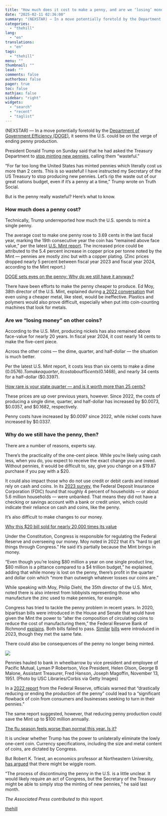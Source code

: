 ```yaml
---
title: "How much does it cost to make a penny, and are we ‘losing’ money on other coins?"
date: "2025-02-11 02:36:00"
summary: "(NEXSTAR) — In a move potentially foretold by the Department of Government Efficiency (DOGE), it seems the U.S. could be on the verge of ending penny production. President Donald Trump on Sunday said that he had asked the Treasury Department to stop minting new pennies, calling them “wasteful.” “For far..."
categories:
  - "thehill"
lang:
  - "en"
translations:
  - "en"
tags:
  - "thehill"
menu: ""
thumbnail: ""
lead: ""
comments: false
authorbox: false
pager: true
toc: false
mathjax: false
sidebar: "right"
widgets:
  - "search"
  - "recent"
  - "taglist"
---
```


(NEXSTAR) — In a move potentially foretold by the [Department of Government Efficiency (DOGE)](https://thehill.com/homenews/4988711-what-is-doge-the-new-department-musk-and-ramaswamy-will-lead-under-the-trump-administration/), it seems the U.S. could be on the verge of ending penny production.

President Donald Trump on Sunday said that he had asked the Treasury Department to [stop minting new pennies](https://thehill.com/homenews/administration/5135530-trump-directs-treasury-to-stop-making-pennies/), calling them “wasteful.”

“For far too long the United States has minted pennies which literally cost us more than 2 cents. This is so wasteful! I have instructed my Secretary of the US Treasury to stop producing new pennies. Let’s rip the waste out of our great nations budget, even if it’s a penny at a time,” Trump wrote on Truth Social.

But is the penny really wasteful? Here’s what to know.

### How much does a penny cost?

Technically, Trump underreported how much the U.S. spends to mint a single penny.

The average cost to make one penny rose to 3.69 cents in the last fiscal year, marking the 19th consecutive year the coin has “remained above face value,” per the latest [U.S. Mint report](https://www.usmint.gov/content/dam/usmint/reports/2024-annual-report.pdf). The increased price could be attributed to the 5.4 percent increase in copper price per tonne noted by the Mint — pennies are mostly zinc but with a copper plating. (Zinc prices dropped nearly 5 percent between fiscal year 2023 and fiscal year 2024, according to the Mint report.)


[DOGE sets eyes on the penny: Why do we still have it anyway?](https://thehill.com/homenews/nexstar_media_wire/5102799-doge-may-target-the-penny-why-do-we-still-have-it-anyway/?ipid=promo-link-block1) 

There have been efforts to make the penny cheaper to produce. Ed Moy, 38th director of the U.S. Mint, explained during [a 2022 conversation](https://www.abc4.com/business/press-releases/cision/20221110DC32909/2-former-united-states-mint-directors-on-why-the-penny-is-still-made/) that even using a cheaper metal, like steel, would be ineffective. Plastics and polymers would also prove difficult, especially when put into coin-counting machines that look for metals.

### Are we “losing money” on other coins?

According to the U.S. Mint, producing nickels has also remained above face-value for nearly 20 years. In fiscal year 2024, it cost nearly 14 cents to make the five-cent piece.

Across the other coins — the dime, quarter, and half-dollar — the situation is much better.

Per the latest U.S. Mint report, it costs less than six cents to make a dime ($0.0576). To make a quarter, it cost about 15 cents ($0.1468), and nearly 34 cents for a half-dollar ($0.3397).

[How rare is your state quarter — and is it worth more than 25 cents?](https://thehill.com/homenews/nexstar_media_wire/4562515-how-rare-is-your-state-quarter-and-is-it-worth-more-than-25-cents/?ipid=promo-link-block2) 

These prices are up over previous years, however. Since 2022, the costs of producing a single dime, quarter, and half-dollar has increased by $0.0073, $0.0357, and $0.1682, respectively.

Penny costs have increased by $0.0097 since 2022, while nickel costs have increased by $0.0337.

### Why do we still have the penny, then?

There are a number of reasons, experts say.

There’s the practicality of the one-cent piece. While you’re likely using cash less, when you do, you expect to receive the exact change you are owed. Without pennies, it would be difficult to, say, give you change on a $19.87 purchase if you pay with a $20.

It could also impact those who do not use credit or debit cards and instead rely on cash and coins. In its [2023 survey](https://www.fdic.gov/household-survey), the Federal Deposit Insurance Corporation (FDIC) found that roughly 4 percent of households — or about 5.6 million households — were unbanked. That means they did not have a checking or savings account with a bank or credit union, which could indicate their reliance on cash and coins, like the penny.

It’s also difficult to make changes to our money.

[Why this $20 bill sold for nearly 20,000 times its value](https://thehill.com/homenews/nexstar_media_wire/4353792-why-this-20-bill-sold-for-nearly-20000-times-its-value/?ipid=promo-link-block3) 

Under the Constitution, Congress is responsible for regulating the Federal Reserve and overseeing our money. Moy noted in 2022 that it’s “hard to get things through Congress.” He said it’s partially because the Mint brings in money.

“Even though you’re losing $80 million a year on one single product line, $80 million is a pittance compared to a $4 trillion budget,” he explained, adding that while money is lost on the penny, there’s profit in the quarter and dollar coin which “more than outweigh whatever losses our coins are.”

While speaking with Moy, Philip Diehl, the 35th director of the U.S. Mint, noted there is also interest from lobbyists representing those who manufacture the zinc used to make pennies, for example.

Congress has tried to tackle the penny problem in recent years. In 2020, bipartisan bills were introduced in the House and Senate that would have given the Mint the power to “alter the composition of circulating coins to reduce the cost of manufacturing them,” the Federal Reserve Bank of Richmond [explains](https://www.richmondfed.org/publications/research/econ_focus/2020/q4/federal_reserve_sidebar). Both bills failed to pass. [Similar](https://www.congress.gov/bill/118th-congress/senate-bill/1228/all-actions?s=8&r=10&q=%7B%22search%22%3A%22circulating+coins%22%7D) [bills](https://www.congress.gov/bill/118th-congress/house-bill/2817/all-actions?s=8&r=9&q=%7B%22search%22%3A%22circulating+coins%22%7D) were introduced in 2023, though they met the same fate.

There could also be consequences of the penny no longer being minted.

![](https://thehill.com/wp-content/uploads/sites/2/2025/01/GettyImages-593282118.jpg?w=900)

Pennies hauled to bank in wheelbarrow by vice president and employee of Pacific Mutual, Lyman P Robertson, Vice President, Helen Olson, George B Malone, Assistant Treasurer, Fred Hanson, Joseph Magoffin, November 13, 1951. (Photo by USC Libraries/Corbis via Getty Images)

In a [2022 report](https://www.frbservices.org/binaries/content/assets/crsocms/financial-services/cash/101322-us-coin-supply-chain-final-report.pdf) from the Federal Reserve, officials warned that “drastically reducing or ending the production of the penny” could lead to a “significant flowback of coin from consumers and businesses seeking to turn in their pennies.”

The same report suggested, however, that reducing penny production could save the Mint up to $100 million annually.

[The flu season feels worse than normal this year. Is it?](https://thehill.com/homenews/nexstar_media_wire/5128323-the-flu-season-feels-worse-than-normal-this-year-is-it/?ipid=promo-link-block4) 

It is unclear whether Trump has the power to unilaterally eliminate the lowly one-cent coin. Currency specifications, including the size and metal content of coins, are dictated by Congress.

But Robert K. Triest, an economics professor at Northeastern University, [has argued](https://news.northeastern.edu/2025/01/29/discontinue-the-penny-trump-administration/) that there might be wiggle room.

“The process of discontinuing the penny in the U.S. is a little unclear. It would likely require an act of Congress, but the Secretary of the Treasury might be able to simply stop the minting of new pennies,” he said last month.

*The Associated Press contributed to this report.*

[thehill](https://thehill.com/homenews/nexstar_media_wire/5136331-how-much-does-it-cost-to-make-a-penny-and-are-we-losing-money-on-other-coins/)

